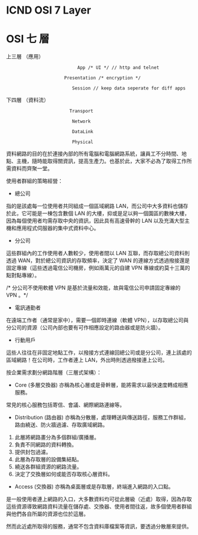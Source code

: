 # ICND OSI 7 Layer

# OSI 七 層

上三層 （應用）              

                               App /* UI */ // http and telnet

                          Presentation /* encryption */
                          
                             Session // keep data seperate for diff apps


下四層 （資料流）                

                            Transport
                               
                             Network
                               
                             DataLink
                             
                             Physical


資料網路的目的在於連接內部的所有電腦和電腦網路系統，讓員工不分時間、地點、主機，隨時能取得關資訊，提高生產力。也基於此，大家不必為了取得工作所需資料而齊聚一堂。

使用者群組的策略經營：

* 總公司

指的是該處每一位使用者共同組成一個區域網路 LAN，而公司中大多資料也儲存於此，它可能是一棟包含數個 LAN 的大樓，抑或是足以夠一個園區的數棟大樓，因為每個使用者均需存取中央的資訊，因此具有高速骨幹的 LAN 以及充滿大型主機和應用程式伺服器的集中式資料中心。

* 分公司

這些群組內的工作使用者人數較少，使用者間以 LAN 互聯，而存取總公司資料則透過 WAN，對於總公司資訊的存取頻率，決定了 WAN 的連線方式透過撥接還是固定專線（這些透過電信公司機房，例如兩萬元的自建 VPN 專線或約莫十三萬的點對點專線）。

/* 分公司不使用軟體 VPN 是基於流量和效能，故與電信公司申請固定專線的 VPN 。*/


* 電訊通勤者

在遠端工作者（通常是家中），需要一個即時連線（軟體 VPN），以存取總公司與分公司的資源（公司內部也要有可作相應設定的路由器或是防火牆）。

* 行動用戶

這些人往往在非固定地點工作，以撥接方式連線回總公司或是分公司，連上該處的區域網路！在公司時，工作者連上 LAN，外出時則透過撥接連上公司。

按企業需求劃分網路階層（三層式架構）：

* Core (多層交換器)
亦稱為核心層或是骨幹層，能將需求以最快速度轉成相應服務。

常見的核心服務包括寄信、會議、網際網路連線等。

* Distribution (路由器)
亦稱為分散層，處理轉送與傳送路徑，服務工作群組，路由繞送、防火牆過濾、存取廣域網路。

1. 此層將網路畫分為多個群組/廣播層。
2. 負責不同網路的資料轉換。
3. 提供封包過濾。
4. 此層為存取層的設備集結點。
5. 繞送各群組資源的網路流量。
6. 決定了交換層如何或能否存取核心層資料。

* Access (交換器)
亦稱為桌面層或是存取層，終端進入網路的入口點。

是一般使用者連上網路的入口，大多數資料均可從此層級（近處）取得，因為存取這些資源導致網路資料流量在儲存處、交換器、使用者間往返，故多個使用者群組與他們各自所屬的資源也位於這層。

然而此近處所取得的服務，通常不包含資料庫檔案等資訊，要透過分散層來提供。





